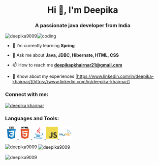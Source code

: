 <h1 align="center">Hi 👋, I'm Deepika </h1>
<h3 align="center">A passionate java developer from India</h3>

<img align="right" alt="coding" width=400 src="https://media2.giphy.com/media/Ws6T5PN7wHv3cY8xy8/200w.webp?cid=ecf05e478705t4biuivmjbqwjgk37ccs4soctguodjhm0jri&ep=v1_gifs_search&rid=200w.webp&ct=g">

<p align="left"> <img src="https://komarev.com/ghpvc/?username=deepika9009&label=Profile%20views&color=0e75b6&style=flat" alt="deepika9009" /> </p>

- 🌱 I’m currently learning **Spring**

- 💬 Ask me about **Java, JDBC, Hibernate, HTML, CSS**

- 📫 How to reach me **deepikapkhairnar21@gmail.com**

- 📄 Know about my experiences [https://www.linkedin.com/in/deepika-khairnar/](https://www.linkedin.com/in/deepika-khairnar/)

<h3 align="left">Connect with me:</h3>
<p align="left">
<a href="https://linkedin.com/in/deepika khairnar" target="blank"><img align="center" src="https://raw.githubusercontent.com/rahuldkjain/github-profile-readme-generator/master/src/images/icons/Social/linked-in-alt.svg" alt="deepika khairnar" height="30" width="40" /></a>
</p>

<h3 align="left">Languages and Tools:</h3>
<p align="left"> <a href="https://www.w3schools.com/css/" target="_blank" rel="noreferrer"> <img src="https://raw.githubusercontent.com/devicons/devicon/master/icons/css3/css3-original-wordmark.svg" alt="css3" width="40" height="40"/> </a> <a href="https://www.w3.org/html/" target="_blank" rel="noreferrer"> <img src="https://raw.githubusercontent.com/devicons/devicon/master/icons/html5/html5-original-wordmark.svg" alt="html5" width="40" height="40"/> </a> <a href="https://www.java.com" target="_blank" rel="noreferrer"> <img src="https://raw.githubusercontent.com/devicons/devicon/master/icons/java/java-original.svg" alt="java" width="40" height="40"/> </a> <a href="https://developer.mozilla.org/en-US/docs/Web/JavaScript" target="_blank" rel="noreferrer"> <img src="https://raw.githubusercontent.com/devicons/devicon/master/icons/javascript/javascript-original.svg" alt="javascript" width="40" height="40"/> </a> <a href="https://www.mysql.com/" target="_blank" rel="noreferrer"> <img src="https://raw.githubusercontent.com/devicons/devicon/master/icons/mysql/mysql-original-wordmark.svg" alt="mysql" width="40" height="40"/> </a> </p>

<p><img align="left" src="https://github-readme-stats.vercel.app/api/top-langs?username=deepika9009&show_icons=true&locale=en&layout=compact" alt="deepika9009" /></p>

<p>&nbsp;<img align="center" src="https://github-readme-stats.vercel.app/api?username=deepika9009&show_icons=true&locale=en" alt="deepika9009" /></p>

<p><img align="center" src="https://github-readme-streak-stats.herokuapp.com/?user=deepika9009&" alt="deepika9009" /></p>

       
